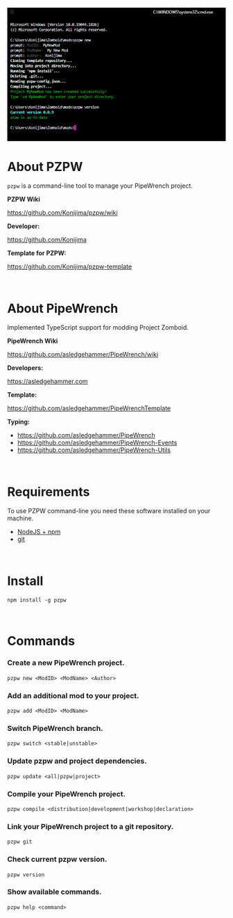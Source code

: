 ![](https://github.com/Konijima/pzpw/blob/master/pzpw.png?raw=true)

# About PZPW

`pzpw` is a command-line tool to manage your PipeWrench project.

**PZPW Wiki**

https://github.com/Konijima/pzpw/wiki

**Developer:**

https://github.com/Konijima

**Template for PZPW:**

https://github.com/Konijima/pzpw-template

<br>

# About PipeWrench

Implemented TypeScript support for modding Project Zomboid.

**PipeWrench Wiki**

https://github.com/asledgehammer/PipeWrench/wiki

**Developers:**

https://asledgehammer.com  

**Template:**

https://github.com/asledgehammer/PipeWrenchTemplate  

**Typing:**

- https://github.com/asledgehammer/PipeWrench
- https://github.com/asledgehammer/PipeWrench-Events
- https://github.com/asledgehammer/PipeWrench-Utils

<br>

# Requirements
To use PZPW command-line you need these software installed on your machine.
- [NodeJS + npm](https://nodejs.org/en/download/) 
- [git](https://git-scm.com/downloads)

<br>

# Install

```
npm install -g pzpw
```

<br>

# Commands

### Create a new PipeWrench project.
```
pzpw new <ModID> <ModName> <Author>
```
### Add an additional mod to your project.
```
pzpw add <ModID> <ModName>
```
### Switch PipeWrench branch.
```
pzpw switch <stable|unstable>
```
### Update pzpw and project dependencies.
```
pzpw update <all|pzpw|project>
```
### Compile your PipeWrench project.
```
pzpw compile <distribution|development|workshop|declaration>
```
### Link your PipeWrench project to a git repository.
```
pzpw git
```
### Check current pzpw version.
```
pzpw version
```
### Show available commands.
```
pzpw help <command>
```
